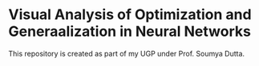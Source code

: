 # Visual Analysis of Optimization and Generaalization in Neural Networks

This repository is created as part of my UGP under Prof. Soumya Dutta.

